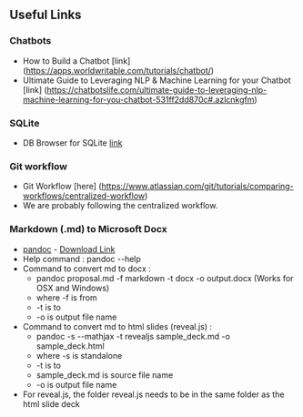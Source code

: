 ## Useful Links

### Chatbots
* How to Build a Chatbot [link] (https://apps.worldwritable.com/tutorials/chatbot/)
* Ultimate Guide to Leveraging NLP & Machine Learning for your Chatbot [link] (https://chatbotslife.com/ultimate-guide-to-leveraging-nlp-machine-learning-for-you-chatbot-531ff2dd870c#.azlcnkgfm)

### SQLite
* DB Browser for SQLite [link](http://sqlitebrowser.org/)

### Git workflow
* Git Workflow [here] (https://www.atlassian.com/git/tutorials/comparing-workflows/centralized-workflow)
* We are probably following the centralized workflow.

### Markdown (.md) to Microsoft Docx
* [pandoc](http://pandoc.org/installing.html) - [Download Link](http://pandoc.org/installing.html)
* Help command : pandoc --help
* Command to convert md to docx :
    * pandoc proposal.md -f markdown -t docx -o output.docx (Works for OSX and Windows)
	* where -f is from
	* -t is to
	* -o is output file name
* Command to convert md to html slides (reveal.js) :
    * pandoc -s --mathjax -t revealjs sample_deck.md -o sample_deck.html
	* where -s is standalone
	* -t is to
	* sample_deck.md is source file name
	* -o is output file name
* For reveal.js, the folder reveal.js needs to be in the same folder as the html slide deck
